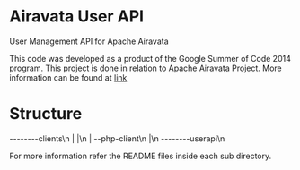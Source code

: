 Airavata User API
=================

User Management API for Apache Airavata

This code was developed as a product of the Google Summer of Code 2014 program. This project is done in relation to Apache Airavata Project. More information can be found at [link](https://cwiki.apache.org/confluence/display/AIRAVATA/GSoC+2014+-+Add+Security+capabilities+to+Airavata+Thrift+services+and+clients)

Structure
=========

 --------clients\n
 |         |\n
 |          --php-client\n
 |\n
 --------userapi\n
 
 
 For more information refer the README files inside each sub directory.
